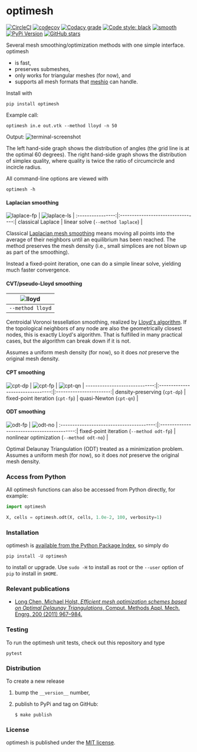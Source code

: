 # optimesh

[![CircleCI](https://img.shields.io/circleci/project/github/nschloe/optimesh/master.svg)](https://circleci.com/gh/nschloe/optimesh)
[![codecov](https://img.shields.io/codecov/c/github/nschloe/optimesh.svg)](https://codecov.io/gh/nschloe/optimesh)
[![Codacy grade](https://img.shields.io/codacy/grade/97175bbf62854fcfbfc1f5812ce840f7.svg)](https://app.codacy.com/app/nschloe/optimesh/dashboard)
[![Code style: black](https://img.shields.io/badge/code%20style-black-000000.svg)](https://github.com/ambv/black)
[![smooth](https://img.shields.io/badge/smooth-operator-8209ba.svg)](https://youtu.be/4TYv2PhG89A)
[![PyPi Version](https://img.shields.io/pypi/v/optimesh.svg)](https://pypi.org/project/optimesh)
[![GitHub stars](https://img.shields.io/github/stars/nschloe/optimesh.svg?logo=github&label=Stars)](https://github.com/nschloe/optimesh)

Several mesh smoothing/optimization methods with one simple interface. optimesh

 * is fast,
 * preserves submeshes,
 * only works for triangular meshes (for now), and
 * supports all mesh formats that [meshio](https://github.com/nschloe/meshio) can
   handle.

Install with
```
pip install optimesh
```
Example call:
```
optimesh in.e out.vtk --method lloyd -n 50
```
Output:
![terminal-screenshot](https://nschloe.github.io/optimesh/term-screenshot.png)

The left hand-side graph shows the distribution of angles (the grid line is at the
optimal 60 degrees). The right hand-side graph shows the distribution of simplex
quality, where quality is twice the ratio of circumcircle and incircle radius.

All command-line options are viewed with
```
optimesh -h
```

#### Laplacian smoothing

![laplace-fp](https://nschloe.github.io/optimesh/laplace-fp.png) |
![laplace-ls](https://nschloe.github.io/optimesh/laplace.png)    |
:----------------:|:---------------------------------:|
classical Laplace | linear solve (`--method laplace`) |

Classical [Laplacian mesh smoothing](https://en.wikipedia.org/wiki/Laplacian_smoothing)
means moving all points into the average of their neighbors until an equilibrium has
been reached. The method preserves the mesh density (i.e., small simplices
are not blown up as part of the smoothing).

Instead a fixed-point iteration, one can do a simple linear solve, yielding much faster
convergence.


#### CVT/pseudo-Lloyd smoothing

![lloyd](https://nschloe.github.io/optimesh/lloyd.png) |
:---------------:|
`--method lloyd` |

Centroidal Voronoi tessellation smoothing, realized by [Lloyd's
algorithm](https://en.wikipedia.org/wiki/Lloyd%27s_algorithm).
If the topological neighbors of any node are also the geometrically closest
nodes, this is exactly Lloyd's algorithm. That is fulfilled in many practical cases, but
the algorithm can break down if it is not.

Assumes a uniform mesh density (for now), so it does _not_ preserve the original mesh
density.


#### CPT smoothing

![cpt-dp](https://nschloe.github.io/optimesh/cpt-dp.png) |
![cpt-fp](https://nschloe.github.io/optimesh/cpt-fp.png) |
![cpt-qn](https://nschloe.github.io/optimesh/cpt-qn.png) |
-----------------------------:|:--------------------------------:|:-----------------------:|
density-preserving (`cpt-dp`) | fixed-point iteration (`cpt-fp`) | quasi-Newton (`cpt-qn`) |


#### ODT smoothing

![odt-fp](https://nschloe.github.io/optimesh/odt-fp.png) |
![odt-no](https://nschloe.github.io/optimesh/odt-no.png) |
:----------------------------------------:|:------------------------------------------:|
fixed-point iteration (`--method odt-fp`) | nonlinear optimization (`--method odt-no`) |

Optimal Delaunay Triangulation (ODT) treated as a minimization problem.
Assumes a uniform mesh (for now), so it does _not_ preserve the original mesh density.


### Access from Python

All optimesh functions can also be accessed from Python directly, for example:
```python
import optimesh

X, cells = optimesh.odt(X, cells, 1.0e-2, 100, verbosity=1)
```

### Installation

optimesh is [available from the Python Package
Index](https://pypi.org/project/optimesh/), so simply do
```
pip install -U optimesh
```
to install or upgrade. Use `sudo -H` to install as root or the `--user` option
of `pip` to install in `$HOME`.

### Relevant publications

 * [Long Chen, Michael Holst, _Efficient mesh optimization schemes based on Optimal Delaunay Triangulations_,
   Comput. Methods Appl. Mech. Engrg. 200 (2011) 967–984.](https://doi.org/10.1016/j.cma.2010.11.007)


### Testing

To run the optimesh unit tests, check out this repository and type
```
pytest
```

### Distribution
To create a new release

1. bump the `__version__` number,

2. publish to PyPi and tag on GitHub:
    ```
    $ make publish
    ```

### License

optimesh is published under the [MIT license](https://en.wikipedia.org/wiki/MIT_License).
